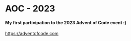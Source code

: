 # AOC - 2023
#### My first participation to the 2023 Advent of Code event :)<br>

https://adventofcode.com